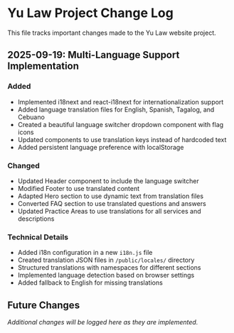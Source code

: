 # Yu Law Project Change Log

This file tracks important changes made to the Yu Law website project.

## 2025-09-19: Multi-Language Support Implementation

### Added
- Implemented i18next and react-i18next for internationalization support
- Added language translation files for English, Spanish, Tagalog, and Cebuano
- Created a beautiful language switcher dropdown component with flag icons
- Updated components to use translation keys instead of hardcoded text
- Added persistent language preference with localStorage

### Changed
- Updated Header component to include the language switcher
- Modified Footer to use translated content
- Adapted Hero section to use dynamic text from translation files
- Converted FAQ section to use translated questions and answers
- Updated Practice Areas to use translations for all services and descriptions

### Technical Details
- Added i18n configuration in a new `i18n.js` file
- Created translation JSON files in `/public/locales/` directory
- Structured translations with namespaces for different sections
- Implemented language detection based on browser settings
- Added fallback to English for missing translations

## Future Changes

*Additional changes will be logged here as they are implemented.*
